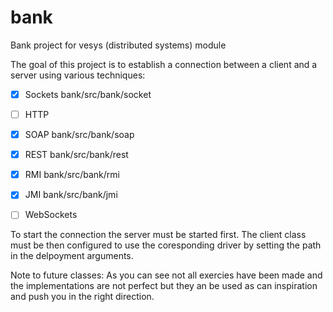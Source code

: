 bank
====

Bank project for vesys (distributed systems) module

The goal of this project is to establish a connection between a client and a server using various techniques:

- [x] Sockets bank/src/bank/socket
- [ ] HTTP
- [x] SOAP bank/src/bank/soap
- [x] REST bank/src/bank/rest
- [x] RMI bank/src/bank/rmi
- [x] JMI bank/src/bank/jmi
- [ ] WebSockets


To start the connection the server must be started first. The client class must be then configured to use the coresponding driver by setting the path in the delpoyment arguments.

Note to future classes: As you can see not all exercies have been made and the implementations are not perfect but they an be used as can inspiration and push you in the right direction.

